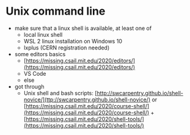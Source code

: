 # Unix command line

- make sure that a linux shell is available, at least one of
  - local linux shell
  - WSL 2 linux installation on Windows 10
  - lxplus (CERN registration needed)
- some editors basics
  - [https://missing.csail.mit.edu/2020/editors/](https://missing.csail.mit.edu/2020/editors/)
  - VS Code
  - else
- got through
  - Unix shell and bash scripts: [http://swcarpentry.github.io/shell-novice/](ttp://swcarpentry.github.io/shell-novice/) or [https://missing.csail.mit.edu/2020/course-shell/](https://missing.csail.mit.edu/2020/course-shell/) + [https://missing.csail.mit.edu/2020/shell-tools/](https://missing.csail.mit.edu/2020/shell-tools/)
